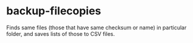 # backup-filecopies
Finds same files (those that have same checksum or name) in particular folder, and saves lists of those to CSV files. 
